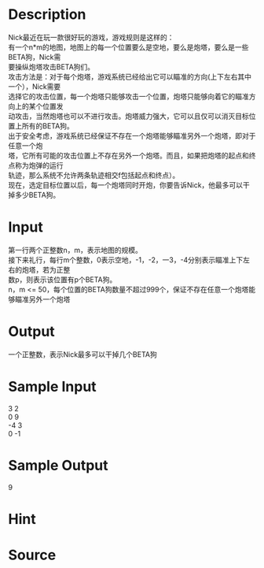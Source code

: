 
# Description

<div class="content"><div>Nick最近在玩一款很好玩的游戏，游戏规则是这样的：</div>
<div>有一个n*m的地图，地图上的每一个位置要么是空地，要么是炮塔，要么是一些BETA狗，Nick需</div>
<div>要操纵炮塔攻击BETA狗们。</div>
<div>攻击方法是：对于每个炮塔，游戏系统已经给出它可以瞄准的方向(上下左右其中一个），Nick需要</div>
<div>选择它的攻击位置，每一个炮塔只能够攻击一个位置，炮塔只能够向着它的瞄准方向上的某个位置发</div>
<div>动攻击，当然炮塔也可以不进行攻击。炮塔威力强大，它可以且仅可以消灭目标位置上所有的BETA狗。</div>
<div>出于安全考虑，游戏系统已经保证不存在一个炮塔能够瞄准另外一个炮塔，即对于任意一个炮</div>
<div>塔，它所有可能的攻击位置上不存在另外一个炮塔。而且，如果把炮塔的起点和终点称为炮弹的运行</div>
<div>轨迹，那么系统不允许两条轨迹相交f包括起点和终点）。</div>
<div>现在，选定目标位置以后，每一个炮塔同时开炮，你要告诉Nick，他最多可以干掉多少BETA狗。</div>
<div></div></div>

# Input

<div class="content"><div>第一行两个正整数n，m，表示地图的规模。</div>
<div>接下来礼行，每行m个整数，0表示空地，-1，-2，一3，-4分别表示瞄准上下左右的炮塔，若为正整</div>
<div>数p，则表示该位置有p个BETA狗。</div>
<div>n，m &lt;= 50，每个位置的BETA狗数量不超过999个，保证不存在任意一个炮塔能够瞄准另外一个炮塔</div>
<div></div>
<div></div></div>

# Output

<div class="content"><div>一个正整数，表示Nick最多可以干掉几个BETA狗</div></div>

# Sample Input

<div class="content"><span class="sampledata">3 2<br/>
0 9<br/>
-4 3<br/>
0 -1<br/>
</span></div>

# Sample Output

<div class="content"><span class="sampledata">9</span></div>

# Hint

<div class="content"><p></p></div>

# Source

<div class="content"><p><a href="problemset.php?search="></a></p></div>

